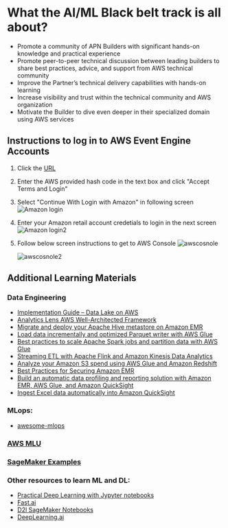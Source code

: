 
# What the AI/ML Black belt track is all about?


- Promote a community of APN Builders with significant hands-on knowledge and practical experience
- Promote peer-to-peer technical discussion between leading builders to share best practices, advice, and support from AWS technical community
- Improve the Partner’s technical delivery capabilities with hands-on learning
- Increase visibility and trust within the technical community and AWS organization
- Motivate the Builder to dive even deeper in their specialized domain using AWS services

## Instructions to log in to AWS Event Engine Accounts
1. Click the [URL](https://dashboard.eventengine.run/login)
2. Enter the AWS provided hash code in the text box and click "Accept Terms and Login"
3. Select "Continue With Login with Amazon" in following screen 
    ![Amazon login](../main/images/aws-account-login/amazonretaillogin.png)
4. Enter your Amazon retail account credetials to login in the next screen
    ![Amazon login2](../main/images/aws-account-login/amazonretiallogin2.png)
5. Follow below screen instructions to get to AWS Console
    ![awscosnole](../main/images/aws-account-login/AWSConsole.png)
    
    ![awscosnole2](../main/images/aws-account-login/openawsconsole.png)


## Additional Learning Materials


### Data Engineering

  * [Implementation Guide – Data Lake on AWS](https://aws.amazon.com/solutions/implementations/data-lake-solution/)
  * [Analytics Lens AWS Well-Architected Framework](https://aws.amazon.com/blogs/big-data/build-an-aws-well-architected-environment-with-the-analytics-lens/)
  * [Migrate and deploy your Apache Hive metastore on Amazon EMR](https://aws.amazon.com/blogs/big-data/migrate-and-deploy-your-apache-hive-metastore-on-amazon-emr/)
  * [Load data incrementally and optimized Parquet writer with AWS Glue](https://aws.amazon.com/blogs/big-data/load-data-incrementally-and-optimized-parquet-writer-with-aws-glue/)
  * [Best practices to scale Apache Spark jobs and partition data with AWS Glue](https://aws.amazon.com/blogs/big-data/best-practices-to-scale-apache-spark-jobs-and-partition-data-with-aws-glue/)
  * [Streaming ETL with Apache Flink and Amazon Kinesis Data Analytics](https://aws.amazon.com/blogs/big-data/streaming-etl-with-apache-flink-and-amazon-kinesis-data-analytics/)
  * [Analyze your Amazon S3 spend using AWS Glue and Amazon Redshift](https://aws.amazon.com/blogs/big-data/analyze-your-amazon-s3-spend-using-aws-glue-and-amazon-redshift/)
  * [Best Practices for Securing Amazon EMR](https://aws.amazon.com/blogs/big-data/best-practices-for-securing-amazon-emr/)
  * [Build an automatic data profiling and reporting solution with Amazon EMR, AWS Glue, and Amazon QuickSight](https://aws.amazon.com/blogs/big-data/build-an-automatic-data-profiling-and-reporting-solution-with-amazon-emr-aws-glue-and-amazon-quicksight/) 
  * [Ingest Excel data automatically into Amazon QuickSight](https://aws.amazon.com/blogs/big-data/ingest-excel-data-automatically-into-amazon-quicksight/) 
     
### MLops:

  * [awesome-mlops](https://github.com/visenger/awesome-mlops)
  
### [AWS MLU](https://aws.amazon.com/training/learning-paths/machine-learning/)

### [SageMaker Examples](https://github.com/aws/amazon-sagemaker-examples)
  
### Other resources to learn ML and DL:

* [Practical Deep Learning with Jypyter notebooks](https://d2l.ai/)
* [Fast.ai](https://www.fast.ai/)
* [D2l SageMaker Notebooks](https://github.com/d2l-ai/d2l-en-sagemaker)
* [DeepLearning.ai](https://www.deeplearning.ai/)
